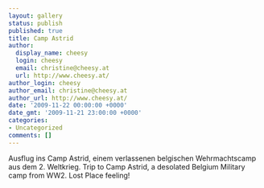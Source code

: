 ```yaml
---
layout: gallery
status: publish
published: true
title: Camp Astrid
author:
  display_name: cheesy
  login: cheesy
  email: christine@cheesy.at
  url: http://www.cheesy.at/
author_login: cheesy
author_email: christine@cheesy.at
author_url: http://www.cheesy.at/
date: '2009-11-22 00:00:00 +0000'
date_gmt: '2009-11-21 23:00:00 +0000'
categories:
- Uncategorized
comments: []
---
```

<!--:de-->Ausflug ins Camp Astrid, einem verlassenen belgischen Wehrmachtscamp aus dem 2. Weltkrieg.
<!--:--><!--:en-->Trip to Camp Astrid, a desolated Belgium Military camp from WW2. Lost Place feeling!
<!--:-->

